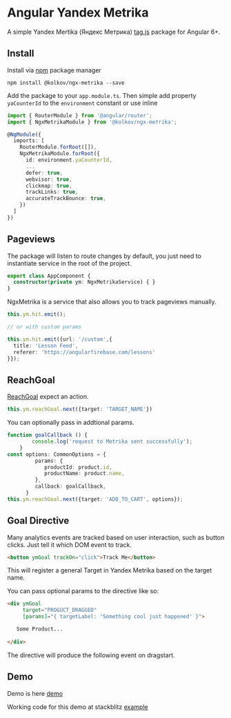 # Angular Yandex Metrika

A simple Yandex Mertika (Яндекс Метрика) [tag.js](https://yandex.ru/support/metrika/) package for Angular 6+. 

## Install

Install via [npm][npm] package manager

```
npm install @kolkov/ngx-metrika --save
```

Add the package to your `app.module.ts`.
Then simple add property `yaCounterId` to the `environment` constant or use inline

```ts
import { RouterModule } from '@angular/router';
import { NgxMetrikaModule } from '@kolkov/ngx-metrika';

@NgModule({
  imports: [
    RouterModule.forRoot([]),
    NgxMetrikaModule.forRoot({
      id: environment.yaCounterId,
      ...      
      defer: true,
      webvisor: true,
      clickmap: true,
      trackLinks: true,
      accurateTrackBounce: true,
    })
  ]
})
```

## Pageviews

The package will listen to route changes by default, you just need to instantiate service in the root of the project. 

```ts
export class AppComponent {
  constructor(private ym: NgxMetrikaService) { }
}
```

NgxMetrika is a service that also allows you to track pageviews manually. 

```ts
this.ym.hit.emit();

// or with custom params

this.ym.hit.emit({url: '/custom',{
  title: 'Lesson Feed',  
  referer: 'https://angularfirebase.com/lessons'
}});
```

## ReachGoal

[ReachGoal](https://yandex.ru/support/metrika/objects/reachgoal.html) expect an action. 

```ts
this.ym.reachGoal.next({target: 'TARGET_NAME'})
```

You can optionally pass in addtional params.

```ts
function goalCallback () {
        console.log('request to Metrika sent successfully');
    }
const options: CommonOptions = {     
         params: {
            productId: product.id,
            productName: product.name,
         },
         callback: goalCallback,
      }
this.ym.reachGoal.next({target: 'ADD_TO_CART', options});
```

## Goal Directive

Many analytics events are tracked based on user interaction, such as button clicks. Just tell it which DOM event to track.  

```html
<button ymGoal trackOn="click">Track Me</button>
```

This will register a general Target in Yandex Metrika based on the target name.

You can pass optional params to the directive like so:

```html
<div ymGoal     
     target="PROGUCT_DRAGGED"     
     [params]="{ targetLabel: 'Something cool just happened' }">

   Some Product...
   
</div>
```

The directive will produce the following event on dragstart. 

## Demo
Demo is here [demo][demo]

Working code for this demo at stackblitz [example](https://stackblitz.com/edit/ngx-metrika)

[npm]: https://www.npmjs.com/
[demo]: https://ngx-metrika.stackblitz.io
[example]: https://stackblitz.com/edit/ngx-metrika

